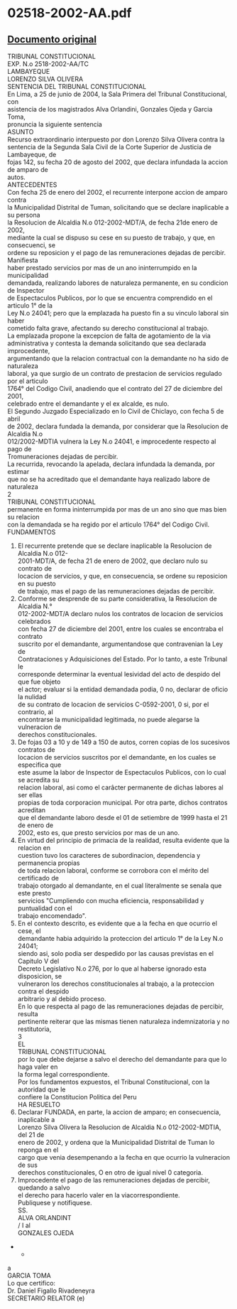 
02518-2002-AA.pdf
=================
  
[Documento original](https://tc.gob.pe/jurisprudencia/2004/02518-2002-AA.pdf)  
---  
TRIBUNAL CONSTITUCIONAL  
EXP. N.o 2518-2002-AA/TC  
LAMBAYEQUE  
LORENZO SILVA OLIVERA  
SENTENCIA DEL TRIBUNAL CONSTITUCIONAL  
En Lima, a 25 de junio de 2004, la Sala Primera del Tribunal Constitucional, con  
asistencia de los magistrados Alva Orlandini, Gonzales Ojeda y Garcia Toma,  
pronuncia la siguiente sentencia  
ASUNTO  
Recurso extraordinario interpuesto por don Lorenzo Silva Olivera contra la  
sentencia de la Segunda Sala Civil de la Corte Superior de Justicia de Lambayeque, de  
fojas 142, su fecha 20 de agosto del 2002, que declara infundada la accion de amparo de  
autos.  
ANTECEDENTES  
Con fecha 25 de enero del 2002, el recurrente interpone accion de amparo contra  
la Municipalidad Distrital de Tuman, solicitando que se declare inaplicable a su persona  
la Resolucion de Alcaldia N.o 012-2002-MDT/A, de fecha 21de enero de 2002,  
mediante la cual se dispuso su cese en su puesto de trabajo, y que, en consecuenci, se  
ordene su reposicion y el pago de las remuneraciones dejadas de percibir. Manifiesta  
haber prestado servicios por mas de un ano ininterrumpido en la municipalidad  
demandada, realizando labores de naturaleza permanente, en su condicion de Inspector  
de Espectaculos Publicos, por lo que se encuentra comprendido en el articulo 1° de la  
Ley N.o 24041; pero que la emplazada ha puesto fin a su vinculo laboral sin haber  
cometido falta grave, afectando su derecho constitucional al trabajo.  
La emplazada propone la excepcion de falta de agotamiento de la via  
administrativa y contesta la demanda solicitando que sea declarada improcedente,  
argumentando que la relacion contractual con la demandante no ha sido de naturaleza  
laboral, ya que surgio de un contrato de prestacion de servicios regulado por el articulo  
1764° del Codigo Civil, anadiendo que el contrato del 27 de diciembre del 2001,  
celebrado entre el demandante y el ex alcalde, es nulo.  
El Segundo Juzgado Especializado en lo Civil de Chiclayo, con fecha 5 de abril  
de 2002, declara fundada la demanda, por considerar que la Resolucion de Alcaldia N.o  
012/2002-MDTIA vulnera la Ley N.o 24041, e improcedente respecto al pago de  
Tromuneraciones dejadas de percibir.  
La recurrida, revocando la apelada, declara infundada la demanda, por estimar  
que no se ha acreditado que el demandante haya realizado labore de naturaleza  
2  
TRIBUNAL CONSTITUCIONAL  
permanente en forma ininterrumpida por mas de un ano sino que mas bien su relacion  
con la demandada se ha regido por el articulo 1764° del Codigo Civil.  
FUNDAMENTOS  
1. El recurrente pretende que se declare inaplicable la Resolucion de Alcaldia N.o 012-  
2001-MDT/A, de fecha 21 de enero de 2002, que declaro nulo su contrato de  
locacion de servicios, y que, en consecuencia, se ordene su reposicion en su puesto  
de trabajo, mas el pago de las remuneraciones dejadas de percibir.  
2. Conforme se desprende de su parte considerativa, la Resolucion de Alcaldia N.°  
012-2002-MDT/A declaro nulos los contratos de locacion de servicios celebrados  
con fecha 27 de diciembre del 2001, entre los cuales se encontraba el contrato  
suscrito por el demandante, argumentandose que contravenian la Ley de  
Contrataciones y Adquisiciones del Estado. Por lo tanto, a este Tribunal le  
corresponde determinar la eventual lesividad del acto de despido del que fue objeto  
el actor; evaluar si la entidad demandada podia, 0 no, declarar de oficio la nulidad  
de su contrato de locacion de servicios C-0592-2001, 0 si, por el contrario, al  
encontrarse la municipalidad legitimada, no puede alegarse la vulneracion de  
derechos constitucionales.  
3. De fojas 03 a 10 y de 149 a 150 de autos, corren copias de los sucesivos contratos de  
locacion de servicios suscritos por el demandante, en los cuales se especifica que  
este asume la labor de Inspector de Espectaculos Publicos, con lo cual se acredita su  
relacion laboral, asi como el carâcter permanente de dichas labores al ser ellas  
propias de toda corporacion municipal. Por otra parte, dichos contratos acreditan  
que el demandante laboro desde el 01 de setiembre de 1999 hasta el 21 de enero de  
2002, esto es, que presto servicios por mas de un ano.  
4. En virtud del principio de primacia de la realidad, resulta evidente que la relacion en  
cuestion tuvo los caracteres de subordinacion, dependencia y permanencia propias  
de toda relacion laboral, conforme se corrobora con el mérito del certificado de  
trabajo otorgado al demandante, en el cual literalmente se senala que este presto  
servicios "Cumpliendo con mucha eficiencia, responsabilidad y puntualidad con el  
trabajo encomendado".  
5. En el contexto descrito, es evidente que a la fecha en que ocurrio el cese, el  
demandante habia adquirido la proteccion del articulo 1° de la Ley N.o 24041;  
siendo asi, solo podia ser despedido por las causas previstas en el Capitulo V del  
Decreto Legislativo N.o 276, por lo que al haberse ignorado esta disposicion, se  
vulneraron los derechos constitucionales al trabajo, a la proteccion contra el despido  
arbitrario y al debido proceso.  
En lo que respecta al pago de las remuneraciones dejadas de percibir, resulta  
pertinente reiterar que las mismas tienen naturaleza indemnizatoria y no restitutoria,  
3  
EL  
TRIBUNAL CONSTITUCIONAL  
por lo que debe dejarse a salvo el derecho del demandante para que lo haga valer en  
la forma legal correspondiente.  
Por los fundamentos expuestos, el Tribunal Constitucional, con la autoridad que le  
confiere la Constitucion Politica del Peru  
HA RESUELTO  
1. Declarar FUNDADA, en parte, la accion de amparo; en consecuencia, inaplicable a  
Lorenzo Silva Olivera la Resolucion de Alcaldia N.o 012-2002-MDTIA, del 21 de  
enero de 2002, y ordena que la Municipalidad Distrital de Tuman lo reponga en el  
cargo que venia desempenando a la fecha en que ocurrio la vulneracion de sus  
derechos constitucionales, O en otro de igual nivel 0 categoria.  
2. Improcedente el pago de las remuneraciones dejadas de percibir, quedando a salvo  
el derecho para hacerlo valer en la viacorrespondiente.  
Publiquese y notifiquese.  
SS.  
ALVA ORLANDINT  
/ I al  
GONZALES OJEDA  
- -  
a  
GARCIA TOMA  
Lo que certifico:  
Dr. Daniel Figallo Rivadeneyra  
SECRETARIO RELATOR (e)